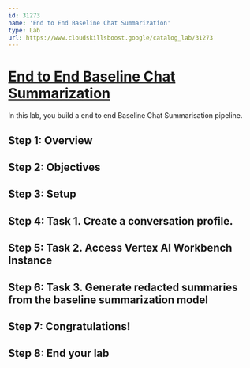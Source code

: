```yaml
---
id: 31273
name: 'End to End Baseline Chat Summarization'
type: Lab
url: https://www.cloudskillsboost.google/catalog_lab/31273
---
```


# [End to End Baseline Chat Summarization](https://www.cloudskillsboost.google/catalog_lab/31273)

In this lab, you build a end to end Baseline Chat Summarisation pipeline.

## Step 1: Overview

## Step 2: Objectives

## Step 3: Setup

## Step 4: Task 1. Create a conversation profile.

## Step 5: Task 2. Access Vertex AI Workbench Instance

## Step 6: Task 3. Generate redacted summaries from the baseline summarization model

## Step 7: Congratulations!

## Step 8: End your lab
